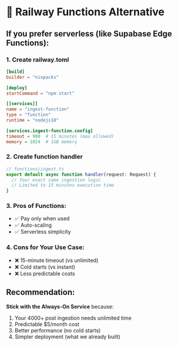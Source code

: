# 🔄 Railway Functions Alternative

## If you prefer serverless (like Supabase Edge Functions):

### 1. **Create railway.toml**
```toml
[build]
builder = "nixpacks"

[deploy]
startCommand = "npm start"

[[services]]
name = "ingest-function"
type = "function"
runtime = "nodejs18"

[services.ingest-function.config]
timeout = 900  # 15 minutes (max allowed)
memory = 1024  # 1GB memory
```

### 2. **Create function handler**
```typescript
// functions/ingest.ts
export default async function handler(request: Request) {
  // Your exact same ingestion logic
  // Limited to 15 minutes execution time
}
```

### 3. **Pros of Functions:**
- ✅ Pay only when used
- ✅ Auto-scaling
- ✅ Serverless simplicity

### 4. **Cons for Your Use Case:**
- ❌ 15-minute timeout (vs unlimited)
- ❌ Cold starts (vs instant)
- ❌ Less predictable costs

## Recommendation:

**Stick with the Always-On Service** because:
1. Your 4000+ post ingestion needs unlimited time
2. Predictable $5/month cost
3. Better performance (no cold starts)
4. Simpler deployment (what we already built)